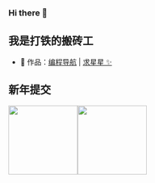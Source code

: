 ### Hi there 👋


## 我是打铁的搬砖工

- 🏡 作品：<a href="https://www.code-nav.cn" target="_blank">编程导航</a> | <a href="https://github.com/liyupi/code-nav" target="_blank">求星星 ✨</a>

## 新年提交

<img align="" height="137px" src="https://github-readme-stats.vercel.app/api?username=jackymxp&hide_title=true&hide_border=true&show_icons=true&include_all_commits=true&line_height=21&bg_color=0,EC6C6C,FFD479,FFFC79,73FA79&theme=graywhite&locale=cn" /><img align="" height="137px" src="https://github-readme-stats.vercel.app/api/top-langs/?username=jackymxp&hide_title=true&hide_border=true&layout=compact&bg_color=0,73FA79,73FDFF,D783FF&theme=graywhite&locale=cn" />
